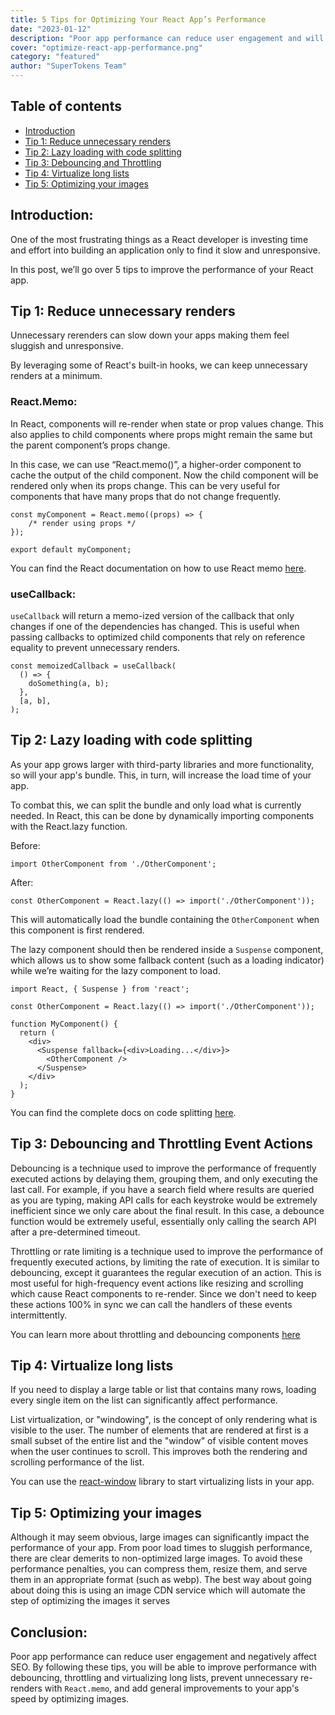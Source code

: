 ```yaml
---
title: 5 Tips for Optimizing Your React App’s Performance 
date: "2023-01-12"
description: "Poor app performance can reduce user engagement and will negatively affect SEO, here are 5 tips to optimize your react app"
cover: "optimize-react-app-performance.png"
category: "featured"
author: "SuperTokens Team"
---
```


## Table of contents
- [Introduction](#introduction)
- [Tip 1: Reduce unnecessary renders](#tip-1-reduce-unnecessary-renders)
- [Tip 2: Lazy loading with code splitting](#tip-2-lazy-loading-with-code-splitting)
- [Tip 3: Debouncing and Throttling](#tip-3-debouncing-and-throttling-event-actions)
- [Tip 4: Virtualize long lists](#tip-4-virtualize-long-lists)
- [Tip 5: Optimizing your images](#tip-5-optimizing-your-images)

## Introduction:

One of the most frustrating things as a React developer is investing time and effort into building an application only to find it slow and unresponsive.

In this post, we’ll go over 5 tips to improve the performance of your React app.


## Tip 1: Reduce unnecessary renders

Unnecessary rerenders can slow down your apps making them feel sluggish and unresponsive.

By leveraging some of React's built-in hooks, we can keep unnecessary renders at a minimum.


### React.Memo:

In React, components will re-render when state or prop values change. This also applies to child components where props might remain the same but the parent component’s props change. 

In this case, we can use “React.memo()”, a higher-order component to cache the output of the child component. Now the child component will be rendered only when its props change. This can be very useful for components that have many props that do not change frequently.


```tsx
const myComponent = React.memo((props) => {
    /* render using props */
});

export default myComponent;
```

You can find the React documentation on how to use React memo [here](https://beta.reactjs.org/reference/react/memo).

### useCallback:

`useCallback` will return a memo-ized version of the callback that only changes if one of the dependencies has changed. This is useful when passing callbacks to optimized child components that rely on reference equality to prevent unnecessary renders.

```tsx
const memoizedCallback = useCallback(
  () => {
    doSomething(a, b);
  },
  [a, b],
);
```

## Tip 2: Lazy loading with code splitting

As your app grows larger with third-party libraries and more functionality, so will your app's bundle. This, in turn, will increase the load time of your app. 

To combat this, we can split the bundle and only load what is currently needed. In React, this can be done by dynamically importing components with the React.lazy function.

Before: 

`import OtherComponent from './OtherComponent';`

After:

`const OtherComponent = React.lazy(() => import('./OtherComponent'));`

This will automatically load the bundle containing the `OtherComponent` when this component is first rendered.

The lazy component should then be rendered inside a `Suspense` component, which allows us to show some fallback content (such as a loading indicator) while we’re waiting for the lazy component to load.

```tsx
import React, { Suspense } from 'react';

const OtherComponent = React.lazy(() => import('./OtherComponent'));

function MyComponent() {
  return (
    <div>
      <Suspense fallback={<div>Loading...</div>}>
        <OtherComponent />
      </Suspense>
    </div>
  );
}
```
You can find the complete docs on code splitting [here](https://reactjs.org/docs/code-splitting.html).


## Tip 3: Debouncing and Throttling Event Actions

Debouncing is a technique used to improve the performance of frequently executed actions by delaying them, grouping them, and only executing the last call. For example, if you have a search field where results are queried as you are typing, making API calls for each keystroke would be extremely inefficient since we only care about the final result. In this case, a debounce function would be extremely useful, essentially only calling the search API after a pre-determined timeout.


Throttling or rate limiting is a technique used to improve the performance of frequently executed actions, by limiting the rate of execution. It is similar to debouncing, except it guarantees the regular execution of an action. This is most useful for high-frequency event actions like resizing and scrolling which cause React components to re-render. Since we don't need to keep these actions 100% in sync we can call the handlers of these events intermittently. 

You can learn more about throttling and debouncing components [here](https://codefrontend.com/debounce-throttle-js-react)

## Tip 4: Virtualize long lists

If you need to display a large table or list that contains many rows, loading every single item on the list can significantly affect performance.

List virtualization, or "windowing", is the concept of only rendering what is visible to the user. The number of elements that are rendered at first is a small subset of the entire list and the "window" of visible content moves when the user continues to scroll. This improves both the rendering and scrolling performance of the list.

You can use the [react-window](https://www.npmjs.com/package/react-window) library to start virtualizing lists in your app.


## Tip 5: Optimizing your images

Although it may seem obvious, large images can significantly impact the performance of your app. From poor load times to sluggish performance, there are clear demerits to non-optimized large images. To avoid these performance penalties, you can compress them, resize them, and serve them in an appropriate format (such as webp). The best way about going about doing this is using an image CDN service which will automate the step of optimizing the images it serves

## Conclusion:

Poor app performance can reduce user engagement and negatively affect SEO. By following these tips, you will be able to improve performance with debouncing, throttling and virtualizing long lists, prevent unnecessary re-renders with `React.memo`, and add general improvements to your app's speed by optimizing images.
